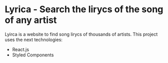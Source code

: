# Lyrica - Search the lirycs of the song of any artist

Lyirca is a website to find song lirycs of thousands of artists.
This project uses the next technologies:

* React.js
* Styled Components